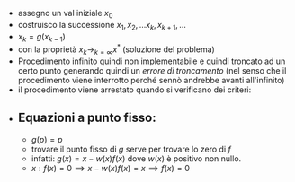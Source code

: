 - assegno un val iniziale $x_{0}$
- costruisco la successione $x_{1}, x_{2},...x_{k}, x_{k+1},...$
- $x_{k}=g(x_{k-1})$
- con la proprietà $x_{k}\to_{k=\infty} x^{*}$ (soluzione del problema)
- Procedimento infinito quindi non implementabile e quindi troncato ad un certo punto generando quindi un _errore di troncamento_ (nel senso che il procedimento viene interrotto perché sennò andrebbe avanti all'infinito)   
- il procedimento viene arrestato quando si verificano dei criteri:
- ## Equazioni a punto fisso:
	- $g(p)=p$ 
	- trovare il punto fisso di $g$ serve per trovare lo zero di $f$
	- infatti: $g(x)=x-w(x)f(x)$ dove $w(x)$ è positivo non nullo.
	- $x: f(x)=0 \implies x-w(x)f(x)=x \implies f(x)=0$  